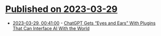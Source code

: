 # [Published on 2023-03-29](index.md)

* [2023-03-29, 00:41:00](https://soylentnews.org/article.pl?sid=23/03/28/0236236&from=rss) - [ChatGPT Gets “Eyes and Ears” With Plugins That Can Interface AI With the World](https://soylentnews.org/article.pl?sid=23/03/28/0236236&from=rss)
